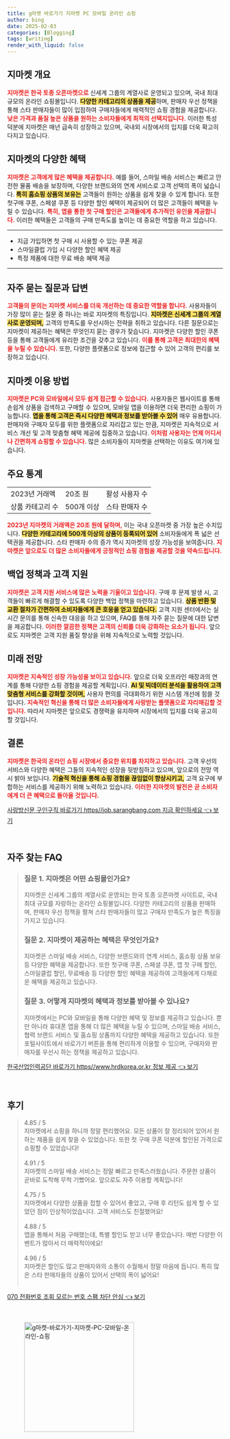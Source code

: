 ```yaml
---
title: g마켓 바로가기 지마켓 PC 모바일 온라인 쇼핑
author: bing
date: 2025-02-03
categories: [Blogging]
tags: [writing]
render_with_liquid: false
---
```



<h2 id='지마켓 개요'>지마켓 개요</h2>

<p><b><span style="color: #ee2323;">지마켓은 한국 토종 오픈마켓으로</span></b> 신세계 그룹의 계열사로 운영되고 있으며, 국내 최대 규모의 온라인 쇼핑몰입니다. <b><span style="background-color: #ffe066;">다양한 카테고리의 상품을 제공</span></b>하며, 판매자 우선 정책을 통해 스타 판매자들이 많이 입점하여 구매자들에게 매력적인 쇼핑 경험을 제공합니다. <b><span style="color: #ee2323;">낮은 가격과 품질 높은 상품을 원하는 소비자들에게 최적의 선택지입니다.</span></b> 이러한 특성 덕분에 지마켓은 매년 급속히 성장하고 있으며, 국내외 시장에서의 입지를 더욱 확고히 다지고 있습니다.</p>

<h2 id='지마켓의 다양한 혜택'>지마켓의 다양한 혜택</h2>

<p><b><span style="color: #ee2323;">지마켓은 고객에게 많은 혜택을 제공합니다.</span></b> 예를 들어, 스마일 배송 서비스는 빠르고 안전한 물품 배송을 보장하며, 다양한 브랜드와의 연계 서비스로 고객 선택의 폭이 넓습니다. <b><span style="background-color: #ffe066;">특히 홈쇼핑 상품의 보유는</span></b> 고객들이 원하는 상품을 쉽게 찾을 수 있게 합니다. 또한 첫구매 쿠폰, 스페셜 쿠폰 등 다양한 할인 혜택이 제공되어 더 많은 고객들이 혜택을 누릴 수 있습니다. <b><span style="color: #ee2323;">특히, 앱을 통한 첫 구매 할인은 고객들에게 추가적인 유인을 제공합니다.</span></b> 이러한 혜택들은 고객들의 구매 만족도를 높이는 데 중요한 역할을 하고 있습니다.</p>

<hr />

<ul>
    <li>지금 가입하면 첫 구매 시 사용할 수 있는 쿠폰 제공</li>
    <li>스마일클럽 가입 시 다양한 할인 혜택 제공</li>
    <li>특정 제품에 대한 무료 배송 혜택 제공</li>
</ul>

<hr />

<h2 id='자주 묻는 질문과 답변'>자주 묻는 질문과 답변</h2>

<p><b><span style="color: #ee2323;">고객들의 문의는 지마켓 서비스를 더욱 개선하는 데 중요한 역할을 합니다.</span></b> 사용자들이 가장 많이 묻는 질문 중 하나는 바로 지마켓의 특징입니다. <b><span style="background-color: #ffe066;">지마켓은 신세계 그룹의 계열사로 운영되며,</span></b> 고객의 만족도를 우선시하는 전략을 취하고 있습니다. 다른 질문으로는 지마켓이 제공하는 혜택은 무엇인지 묻는 경우가 잦습니다. 지마켓은 다양한 할인 쿠폰 등을 통해 고객들에게 유리한 조건을 갖추고 있습니다. <b><span style="color: #ee2323;">이를 통해 고객은 최대한의 혜택을 누릴 수 있습니다.</span></b> 또한, 다양한 플랫폼으로 정보에 접근할 수 있어 고객의 편리를 보장하고 있습니다.</p>

<h2 id='지마켓 이용 방법'>지마켓 이용 방법</h2>

<p><b><span style="color: #ee2323;">지마켓은 PC와 모바일에서 모두 쉽게 접근할 수 있습니다.</span></b> 사용자들은 웹사이트를 통해 손쉽게 상품을 검색하고 구매할 수 있으며, 모바일 앱을 이용하면 더욱 편리한 쇼핑이 가능합니다. <b><span style="background-color: #ffe066;">앱을 통해 고객은 즉시 다양한 혜택과 정보를 받아볼 수 있어</span></b> 매우 유용합니다. 판매자와 구매자 모두를 위한 플랫폼으로 자리잡고 있는 만큼, 지마켓은 지속적으로 서비스 개선 및 고객 맞춤형 혜택 제공에 집중하고 있습니다. <b><span style="color: #ee2323;">이처럼 사용자는 언제 어디서나 간편하게 쇼핑할 수 있습니다.</span></b> 많은 소비자들이 지마켓을 선택하는 이유도 여기에 있습니다.</p>

<h2 id='주요 통계'>주요 통계</h2>

<table>
    <tr>
        <td>2023년 거래액</td>
        <td>20조 원</td>
        <td>활성 사용자 수</td>
    </tr>
    <tr>
        <td>상품 카테고리 수</td>
        <td>500개 이상</td>
        <td>스타 판매자 수</td>
    </tr>
</table>

<p><b><span style="color: #ee2323;">2023년 지마켓의 거래액은 20조 원에 달하며,</span></b> 이는 국내 오픈마켓 중 가장 높은 수치입니다. <b><span style="background-color: #ffe066;">다양한 카테고리에 500개 이상의 상품이 등록되어 있어</span></b> 소비자들에게 폭 넓은 선택권을 제공합니다. 스타 판매자 수의 증가 역시 지마켓의 성장 가능성을 보여줍니다. <b><span style="color: #ee2323;">지마켓은 앞으로도 더 많은 소비자들에게 긍정적인 쇼핑 경험을 제공할 것을 약속드립니다.</span></b></p>

<h2 id='백업 정책과 고객 지원'>백업 정책과 고객 지원</h2>

<p><b><span style="color: #ee2323;">지마켓은 고객 지원 서비스에 많은 노력을 기울이고 있습니다.</span></b> 구매 후 문제 발생 시, 고객들이 빠르게 해결할 수 있도록 다양한 백업 정책을 마련하고 있습니다. <b><span style="background-color: #ffe066;">상품 반환 및 교환 절차가 간편하여 소비자들에게 큰 호응을 얻고 있습니다.</span></b> 고객 지원 센터에서는 실시간 문의를 통해 신속한 대응을 하고 있으며, FAQ를 통해 자주 묻는 질문에 대한 답변을 제공합니다. <b><span style="color: #ee2323;">이러한 깔끔한 정책은 고객의 신뢰를 더욱 강화하는 요소가 됩니다.</span></b> 앞으로도 지마켓은 고객 지원 품질 향상을 위해 지속적으로 노력할 것입니다.</p>

<h2 id='미래 전망'>미래 전망</h2>

<p><b><span style="color: #ee2323;">지마켓은 지속적인 성장 가능성을 보이고 있습니다.</span></b> 앞으로 더욱 오프라인 매장과의 연계를 통해 다양한 쇼핑 경험을 제공할 계획입니다. <b><span style="background-color: #ffe066;">AI 및 빅데이터 분석을 활용하여 고객 맞춤형 서비스를 강화할 것이며,</span></b> 사용자 편의를 극대화하기 위한 시스템 개선에 힘쓸 것입니다. <b><span style="color: #ee2323;">지속적인 혁신을 통해 더 많은 소비자들에게 사랑받는 플랫폼으로 자리매김할 것입니다.</span></b> 따라서 지마켓은 앞으로도 경쟁력을 유지하며 시장에서의 입지를 더욱 공고히 할 것입니다.</p>

<h2 id='결론'>결론</h2>

<p><b><span style="color: #ee2323;">지마켓은 한국의 온라인 쇼핑 시장에서 중요한 위치를 차지하고 있습니다.</span></b> 고객 우선의 서비스와 다양한 혜택은 그들의 지속적인 성장을 뒷받침하고 있으며, 앞으로의 전망 역시 밝아 보입니다. <b><span style="background-color: #ffe066;">기술적 혁신을 통해 쇼핑 경험을 끊임없이 향상시키고,</span></b> 고객 요구에 부합하는 서비스를 제공하기 위해 노력하고 있습니다. <b><span style="color: #ee2323;">이러한 지마켓의 발전은 곧 소비자에게 더 큰 혜택으로 돌아올 것입니다.</span></b></p>


<p><a class="click-button" title="사랑방신문 구인구직 바로가기 https//job.sarangbang.com 지금 확인하세요" href="https://aptwhite.github.io/posts/%EC%82%AC%EB%9E%91%EB%B0%A9%EC%8B%A0%EB%AC%B8-%EA%B5%AC%EC%9D%B8%EA%B5%AC%EC%A7%81-%EB%B0%94%EB%A1%9C%EA%B0%80%EA%B8%B0-httpsjob.sarangbang.com-%EC%A7%80%EA%B8%88-%ED%99%95%EC%9D%B8%ED%95%98%EC%84%B8%EC%9A%94/" rel="dofollow">사랑방신문 구인구직 바로가기 https//job.sarangbang.com 지금 확인하세요 👈 보기</a></p><br>
<h2 id='자주_찾는_FAQ'>자주 찾는 FAQ</h2>
<div itemscope="" itemtype="https://schema.org/FAQPage"> 
<blockquote> 
<div itemscope="" itemprop="mainEntity" itemtype="https://schema.org/Question"> 
<h3 itemprop="name">질문 1. 지마켓은 어떤 쇼핑몰인가요?</h3> 
<div itemscope="" itemprop="acceptedAnswer" itemtype="https://schema.org/Answer"> 
<span itemprop="text"> 
<p>지마켓은 신세계 그룹의 계열사로 운영되는 한국 토종 오픈마켓 사이트로, 국내 최대 규모를 자랑하는 온라인 쇼핑몰입니다. 다양한 카테고리의 상품을 판매하며, 판매자 우선 정책을 펼쳐 스타 판매자들이 많고 구매자 만족도가 높은 특징을 가지고 있습니다.</p> 
</span> 
</div> 
</div> 
<div itemscope="" itemprop="mainEntity" itemtype="https://schema.org/Question"> 
<h3 itemprop="name">질문 2. 지마켓이 제공하는 혜택은 무엇인가요?</h3> 
<div itemscope="" itemprop="acceptedAnswer" itemtype="https://schema.org/Answer"> 
<span itemprop="text"> 
<p>지마켓은 스마일 배송 서비스, 다양한 브랜드와의 연계 서비스, 홈쇼핑 상품 보유 등 다양한 혜택을 제공합니다. 또한 첫구매 쿠폰, 스페셜 쿠폰, 앱 첫 구매 할인, 스마일클럽 할인, 무료배송 등 다양한 할인 혜택을 제공하여 고객들에게 다채로운 혜택을 제공하고 있습니다.</p> 
</span> 
</div> 
</div> 
<div itemscope="" itemprop="mainEntity" itemtype="https://schema.org/Question"> 
<h3 itemprop="name">질문 3. 어떻게 지마켓의 혜택과 정보를 받아볼 수 있나요?</h3> 
<div itemscope="" itemprop="acceptedAnswer" itemtype="https://schema.org/Answer"> 
<span itemprop="text"> 
<p>지마켓에서는 PC와 모바일을 통해 다양한 혜택 및 정보를 제공하고 있습니다. 뿐만 아니라 휴대폰 앱을 통해 더 많은 혜택을 누릴 수 있으며, 스마일 배송 서비스, 협력 브랜드 서비스 및 홈쇼핑 상품까지 다양한 혜택을 제공하고 있습니다. 또한 포털사이트에서 바로가기 버튼을 통해 편리하게 이용할 수 있으며, 구매자와 판매자를 우선시 하는 정책을 제공하고 있습니다.</p> 
</span> 
</div> 
</div> 
</blockquote> 
</div>
<p><a class="click-button" title="한국산업인력공단 바로가기 https//www.hrdkorea.or.kr 정보 제공" href="https://aptwhite.github.io/posts/%ED%95%9C%EA%B5%AD%EC%82%B0%EC%97%85%EC%9D%B8%EB%A0%A5%EA%B3%B5%EB%8B%A8-%EB%B0%94%EB%A1%9C%EA%B0%80%EA%B8%B0-httpswww.hrdkorea.or.kr-%EC%A0%95%EB%B3%B4-%EC%A0%9C%EA%B3%B5/" rel="dofollow">한국산업인력공단 바로가기 https//www.hrdkorea.or.kr 정보 제공 👈 보기</a></p><br>
<h2 id='후기'>후기</h2>
<div itemscope itemtype="https://schema.org/Product">
  <blockquote>
  <div itemprop="review" itemscope itemtype="https://schema.org/Review">
      <div itemprop="reviewRating" itemscope itemtype="https://schema.org/Rating"> <span itemprop="ratingValue">4.85</span> / <span itemprop="bestRating">5</span> </div>
      <span itemprop="reviewBody">지마켓에서 쇼핑을 하니까 정말 편리했어요. 모든 상품이 잘 정리되어 있어서 원하는 제품을 쉽게 찾을 수 있었습니다. 또한 첫 구매 쿠폰 덕분에 할인된 가격으로 쇼핑할 수 있었습니다!</span>
  </div>
  <br>
  <div itemprop="review" itemscope itemtype="https://schema.org/Review">
      <div itemprop="reviewRating" itemscope itemtype="https://schema.org/Rating"> <span itemprop="ratingValue">4.91</span> / <span itemprop="bestRating">5</span> </div>
      <span itemprop="reviewBody">지마켓의 스마일 배송 서비스는 정말 빠르고 만족스러웠습니다. 주문한 상품이 곧바로 도착해 무척 기뻤어요. 앞으로도 자주 이용할 계획입니다!</span>
  </div>
  <br>
  <div itemprop="review" itemscope itemtype="https://schema.org/Review">
      <div itemprop="reviewRating" itemscope itemtype="https://schema.org/Rating"> <span itemprop="ratingValue">4.75</span> / <span itemprop="bestRating">5</span> </div>
      <span itemprop="reviewBody">지마켓에서 다양한 상품을 접할 수 있어서 좋았고, 구매 후 리턴도 쉽게 할 수 있었던 점이 인상적이었습니다. 고객 서비스도 친절했어요!</span>
  </div>
  <br>
  <div itemprop="review" itemscope itemtype="https://schema.org/Review">
      <div itemprop="reviewRating" itemscope itemtype="https://schema.org/Rating"> <span itemprop="ratingValue">4.88</span> / <span itemprop="bestRating">5</span> </div>
      <span itemprop="reviewBody">앱을 통해서 처음 구매했는데, 특별 할인도 받고 너무 좋았습니다. 매번 다양한 이벤트가 많아서 더 매력적이에요!</span>
  </div>
  <br>
  <div itemprop="review" itemscope itemtype="https://schema.org/Review">
      <div itemprop="reviewRating" itemscope itemtype="https://schema.org/Rating"> <span itemprop="ratingValue">4.96</span> / <span itemprop="bestRating">5</span> </div>
      <span itemprop="reviewBody">지마켓은 할인도 많고 판매자와의 소통이 수월해서 정말 마음에 듭니다. 특히 많은 스타 판매자들의 상품이 있어서 선택의 폭이 넓어요!</span>
  </div>
  <br>
  </blockquote>
</div>
<p><a class="click-button" title="070 전화번호 조회 모르는 번호 스팸 차단 안심" href="https://aptwhite.github.io/posts/070-%EC%A0%84%ED%99%94%EB%B2%88%ED%98%B8-%EC%A1%B0%ED%9A%8C-%EB%AA%A8%EB%A5%B4%EB%8A%94-%EB%B2%88%ED%98%B8-%EC%8A%A4%ED%8C%B8-%EC%B0%A8%EB%8B%A8-%EC%95%88%EC%8B%AC/" rel="dofollow">070 전화번호 조회 모르는 번호 스팸 차단 안심 👈 보기</a></p><br>
<figure class="image"><img src="https://aptwhite.github.io/assets/img/thumbnail/g마켓-바로가기-지마켓-PC-모바일-온라인-쇼핑.webp" alt="g마켓-바로가기-지마켓-PC-모바일-온라인-쇼핑" width="256" height="256"></figure>